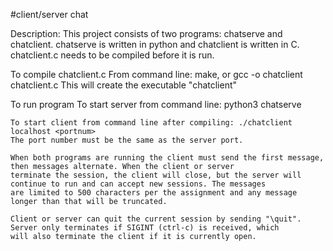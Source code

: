 #client/server chat

Description:
	This project consists of two programs: chatserve and chatclient. chatserve is written in python and chatclient is written in C.
	chatclient.c needs to be compiled before it is run. 

To compile chatclient.c 
	From command line: make, or gcc -o chatclient chatclient.c
	This will create the executable "chatclient"

To run program
	To start server from command line: python3 chatserve <portnum>

	To start client from command line after compiling: ./chatclient localhost <portnum>
	The port number must be the same as the server port.

	When both programs are running the client must send the first message, then messages alternate. When the client or server
	terminate the session, the client will close, but the server will continue to run and can accept new sessions. The messages
	are limited to 500 characters per the assignment and any message longer than that will be truncated.

	Client or server can quit the current session by sending "\quit". Server only terminates if SIGINT (ctrl-c) is received, which 
	will also terminate the client if it is currently open.
